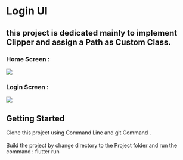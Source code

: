 # Login UI 

## this project is dedicated mainly to implement Clipper and assign a Path as Custom Class.

### Home Screen :
<img src="https://scontent.ftun1-1.fna.fbcdn.net/v/t1.15752-9/74265361_1155150338208122_890875280611082240_n.jpg?_nc_cat=101&_nc_oc=AQlOBKxiJSLG8_qvjSsXURsJgzER3wgFsFXQClwu-uVHO0GqncAIuGx7eu01jy2FJsw&_nc_ht=scontent.ftun1-1.fna&oh=3634a1b183f6fbcf7072918156ab03aa&oe=5E8A02CC"> 

### Login Screen :
<img src="https://scontent.ftun1-1.fna.fbcdn.net/v/t1.15752-9/75328846_2517769078259114_1257824800911392768_n.jpg?_nc_cat=110&_nc_oc=AQnS7zdSZ9MhtUHATorlCihQF0jjwDWHAWkieXIGcENQAQK_fm_mXOeHwQW4h97sjMA&_nc_ht=scontent.ftun1-1.fna&oh=56fcfec4daeeddef068ca1a7618267c7&oe=5E4F1BF8">

## Getting Started

Clone this project using Command Line and git Command . <br><br>
Build  the project by change directory to the Project folder and run the command : flutter run
